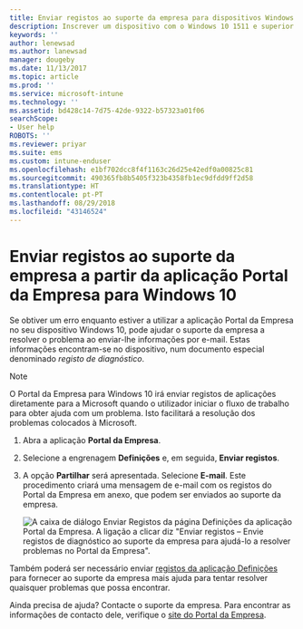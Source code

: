 ```yaml
---
title: Enviar registos ao suporte da empresa para dispositivos Windows 10 | Documentos da Microsoft
description: Inscrever um dispositivo com o Windows 10 1511 e superior no Intune
keywords: ''
author: lenewsad
ms.author: lanewsad
manager: dougeby
ms.date: 11/13/2017
ms.topic: article
ms.prod: ''
ms.service: microsoft-intune
ms.technology: ''
ms.assetid: bd428c14-7d75-42de-9322-b57323a01f06
searchScope:
- User help
ROBOTS: ''
ms.reviewer: priyar
ms.suite: ems
ms.custom: intune-enduser
ms.openlocfilehash: e1bf702dcc8f4f1163c26d25e42edf0a00825c81
ms.sourcegitcommit: 490365fb8b5405f323b4358fb1ec9dfdd9ff2d58
ms.translationtype: HT
ms.contentlocale: pt-PT
ms.lasthandoff: 08/29/2018
ms.locfileid: "43146524"
---
```

# <a name="send-logs-to-your-company-support-from-the-company-portal-app-for-windows-10"></a>Enviar registos ao suporte da empresa a partir da aplicação Portal da Empresa para Windows 10

Se obtiver um erro enquanto estiver a utilizar a aplicação Portal da Empresa no seu dispositivo Windows 10, pode ajudar o suporte da empresa a resolver o problema ao enviar-lhe informações por e-mail. Estas informações encontram-se no dispositivo, num documento especial denominado _registo de diagnóstico_.

> [!Note]       
> O Portal da Empresa para Windows 10 irá enviar registos de aplicações diretamente para a Microsoft quando o utilizador iniciar o fluxo de trabalho para obter ajuda com um problema. Isto facilitará a resolução dos problemas colocados à Microsoft.

1. Abra a aplicação **Portal da Empresa**.
2. Selecione a engrenagem **Definições** e, em seguida, **Enviar registos**.
3. A opção **Partilhar** será apresentada. Selecione **E-mail**. Este procedimento criará uma mensagem de e-mail com os registos do Portal da Empresa em anexo, que podem ser enviados ao suporte da empresa.

   ![A caixa de diálogo Enviar Registos da página Definições da aplicação Portal da Empresa. A ligação a clicar diz "Enviar registos – Envie registos de diagnóstico ao suporte da empresa para ajudá-lo a resolver problemas no Portal da Empresa".](./media/w10-share-logs-after-1711.png)

Também poderá ser necessário enviar [registos da aplicação Definições](send-logs-to-your-it-admin-settings-windows.md) para fornecer ao suporte da empresa mais ajuda para tentar resolver quaisquer problemas que possa encontrar.

Ainda precisa de ajuda? Contacte o suporte da empresa. Para encontrar as informações de contacto dele, verifique o [site do Portal da Empresa](https://go.microsoft.com/fwlink/?linkid=2010980).
